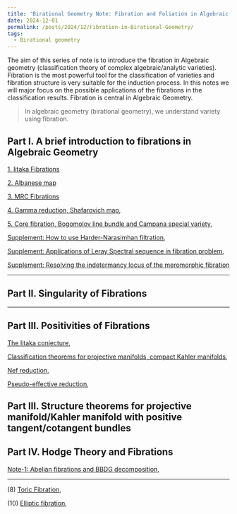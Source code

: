 ```yaml
---
title: 'Birational Geometry Note: Fibration and Foliation in Algebraic Geometry'
date: 2024-12-01
permalink: /posts/2024/12/Fibration-in-Birational-Geometry/
tags:
  - Birational geometry
---
```


The aim of this series of note is to introduce the fibration in Algebraic geometry (classification theory of complex algebraic/analytic varieties). Fibration is the most powerful tool for the classification of varieties and fibration structure is very suitable for the induction process. In this notes we will major focus on the possible applications of the fibrations in the classification results. Fibration is central in Algebraic Geometry. 
> In algebraic geometry (birational geometry), we understand variety using fibration. 


## Part I. A brief introduction to fibrations in Algebraic Geometry


[1. Iitaka Fibrations]()

[2. Albanese map]()

[3. MRC Fibrations]()

[4. Gamma reduction, Shafarovich map](),

[5. Core fibration, Bogomolov line bundle and Campana special variety](),

[Supplement: How to use Harder-Narasimhan filtration](),

[Supplement: Applications of Leray Spectral sequence in fibration problem](https://yilimath.github.io/files/Birational/Fibration/LeraySS.pdf),

[Supplement: Resolving the indetermancy locus of the meromorphic fibration]()


----
## Part II. Singularity of Fibrations



----

## Part III. Positivities of Fibrations

[The Iitaka conjecture](),

[Classification theorems for projective manifolds, compact Kahler manifolds](),

[Nef reduction](),

[Pseudo-effective reduction](),



## Part III. Structure theorems for projective manifold/Kahler manifold with positive tangent/cotangent bundles




## Part IV. Hodge Theory and Fibrations

[Note-1: Abelian fibrations and BBDG decomposition](),



----

(8) [Toric Fibration](),


(10) [Elliptic fibration](),

